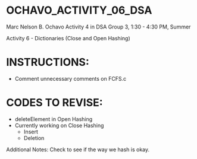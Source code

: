 # OCHAVO_ACTIVITY_06_DSA

Marc Nelson B. Ochavo Activity 4 in DSA Group 3, 1:30 - 4:30 PM, Summer

Activity 6 - Dictionaries (Close and Open Hashing)

# INSTRUCTIONS:
- Comment unnecessary comments on FCFS.c

# CODES TO REVISE:
- deleteElement in Open Hashing
- Currently working on Close Hashing
	- Insert
	- Deletion

Additional Notes: Check to see if the way we hash is okay.